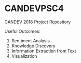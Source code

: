 # CANDEVPSC4
CANDEV 2018 Project Repository

Useful Outcomes:
1. Sentiment Analysis
2. Knowledge Discovery
3. Information Extraction from Text
4. Visualization
